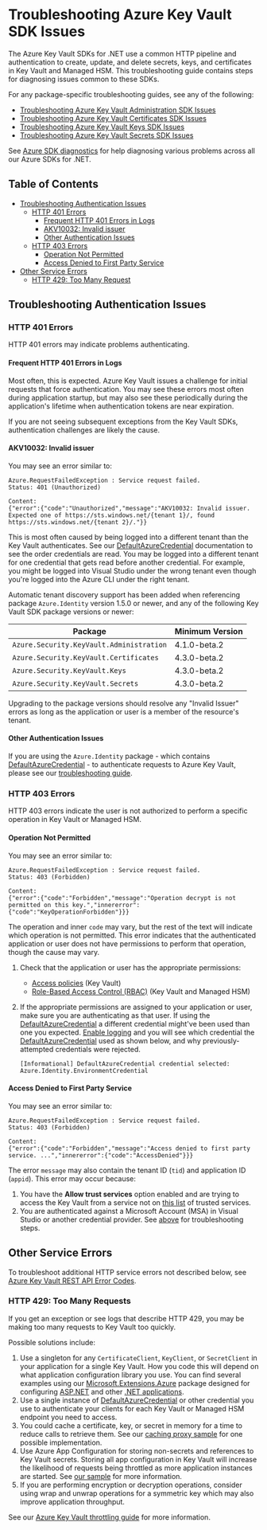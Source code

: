 # Troubleshooting Azure Key Vault SDK Issues

The Azure Key Vault SDKs for .NET use a common HTTP pipeline and authentication to create, update, and delete secrets,
keys, and certificates in Key Vault and Managed HSM. This troubleshooting guide contains steps for diagnosing issues
common to these SDKs.

For any package-specific troubleshooting guides, see any of the following:

* [Troubleshooting Azure Key Vault Administration SDK Issues](https://github.com/Azure/azure-sdk-for-net/blob/main/sdk/keyvault/Azure.Security.KeyVault.Administration/TROUBLESHOOTING.md)
* [Troubleshooting Azure Key Vault Certificates SDK Issues](https://github.com/Azure/azure-sdk-for-net/blob/main/sdk/keyvault/Azure.Security.KeyVault.Certificates/TROUBLESHOOTING.md)
* [Troubleshooting Azure Key Vault Keys SDK Issues](https://github.com/Azure/azure-sdk-for-net/blob/main/sdk/keyvault/Azure.Security.KeyVault.Keys/TROUBLESHOOTING.md)
* [Troubleshooting Azure Key Vault Secrets SDK Issues](https://github.com/Azure/azure-sdk-for-net/blob/main/sdk/keyvault/Azure.Security.KeyVault.Secrets/TROUBLESHOOTING.md)

See [Azure SDK diagnostics](https://github.com/Azure/azure-sdk-for-net/blob/main/sdk/core/Azure.Core/samples/Diagnostics.md)
for help diagnosing various problems across all our Azure SDKs for .NET.

## Table of Contents

* [Troubleshooting Authentication Issues](#troubleshooting-authentication-issues)
  * [HTTP 401 Errors](#http-401-errors)
    * [Frequent HTTP 401 Errors in Logs](#frequent-http-401-errors-in-logs)
    * [AKV10032: Invalid issuer](#akv10032-invalid-issuer)
    * [Other Authentication Issues](#other-authentication-issues)
  * [HTTP 403 Errors](#http-403-errors)
    * [Operation Not Permitted](#operation-not-permitted)
    * [Access Denied to First Party Service](#access-denied-to-first-party-service)
* [Other Service Errors](#other-service-errors)
  * [HTTP 429: Too Many Request](#http-429-too-many-requests)

## Troubleshooting Authentication Issues

### HTTP 401 Errors

HTTP 401 errors may indicate problems authenticating.

#### Frequent HTTP 401 Errors in Logs

Most often, this is expected. Azure Key Vault issues a challenge for initial requests that force authentication. You may
see these errors most often during application startup, but may also see these periodically during the application's
lifetime when authentication tokens are near expiration.

If you are not seeing subsequent exceptions from the Key Vault SDKs, authentication challenges are likely the cause.

#### AKV10032: Invalid issuer

You may see an error similar to:

```text
Azure.RequestFailedException : Service request failed.
Status: 401 (Unauthorized)

Content:
{"error":{"code":"Unauthorized","message":"AKV10032: Invalid issuer. Expected one of https://sts.windows.net/{tenant 1}/, found https://sts.windows.net/{tenant 2}/."}}
```

This is most often caused by being logged into a different tenant than the Key Vault authenticates.
See our [DefaultAzureCredential] documentation to see the order credentials are read. You may be logged into a different
tenant for one credential that gets read before another credential. For example, you might be logged into Visual Studio
under the wrong tenant even though you're logged into the Azure CLI under the right tenant.

Automatic tenant discovery support has been added when referencing package `Azure.Identity` version
1.5.0 or newer, and any of the following Key Vault SDK package versions or newer:

Package | Minimum Version
--- | ---
`Azure.Security.KeyVault.Administration` | 4.1.0-beta.2
`Azure.Security.KeyVault.Certificates` | 4.3.0-beta.2
`Azure.Security.KeyVault.Keys` | 4.3.0-beta.2
`Azure.Security.KeyVault.Secrets` | 4.3.0-beta.2

Upgrading to the package versions should resolve any "Invalid Issuer" errors as long as the application or user is a
member of the resource's tenant.

#### Other Authentication Issues

If you are using the `Azure.Identity` package - which contains [DefaultAzureCredential] - to authenticate requests to
Azure Key Vault, please see our [troubleshooting guide](https://github.com/Azure/azure-sdk-for-net/blob/main/sdk/identity/Azure.Identity/TROUBLESHOOTING.md).

### HTTP 403 Errors

HTTP 403 errors indicate the user is not authorized to perform a specific operation in Key Vault or Managed HSM.

#### Operation Not Permitted

You may see an error similar to:

```text
Azure.RequestFailedException : Service request failed.
Status: 403 (Forbidden)

Content:
{"error":{"code":"Forbidden","message":"Operation decrypt is not permitted on this key.","innererror":{"code":"KeyOperationForbidden"}}}
```

The operation and inner `code` may vary, but the rest of the text will indicate which operation is not permitted.
This error indicates that the authenticated application or user does not have permissions to perform that operation,
though the cause may vary.

1. Check that the application or user has the appropriate permissions:
   * [Access policies](https://learn.microsoft.com/azure/key-vault/general/assign-access-policy) (Key Vault)
   * [Role-Based Access Control (RBAC)](https://learn.microsoft.com/azure/key-vault/general/rbac-guide) (Key Vault and Managed HSM)
2. If the appropriate permissions are assigned to your application or user, make sure you are authenticating as that user.
   If using the [DefaultAzureCredential] a different credential might've been used than one you expected.
   [Enable logging](https://github.com/Azure/azure-sdk-for-net/blob/main/sdk/identity/Azure.Identity/README.md#logging)
   and you will see which credential the [DefaultAzureCredential] used as shown below, and why previously-attempted credentials
   were rejected.

   ```text
   [Informational] DefaultAzureCredential credential selected: Azure.Identity.EnvironmentCredential
   ```

#### Access Denied to First Party Service

You may see an error similar to:

```text
Azure.RequestFailedException : Service request failed.
Status: 403 (Forbidden)

Content:
{"error":{"code":"Forbidden","message":"Access denied to first party service. ...","innererror":{"code":"AccessDenied"}}}
```

The error `message` may also contain the tenant ID (`tid`) and application ID (`appid`). This error may occur because:

1. You have the **Allow trust services** option enabled and are trying to access the Key Vault from a service not on
   [this list](https://learn.microsoft.com/azure/key-vault/general/overview-vnet-service-endpoints#trusted-services) of
   trusted services.
2. You are authenticated against a Microsoft Account (MSA) in Visual Studio or another credential provider. See
   [above](#operation-not-permitted) for troubleshooting steps.

## Other Service Errors

To troubleshoot additional HTTP service errors not described below,
see [Azure Key Vault REST API Error Codes](https://learn.microsoft.com/azure/key-vault/general/rest-error-codes).

### HTTP 429: Too Many Requests

If you get an exception or see logs that describe HTTP 429, you may be making too many requests to Key Vault too quickly.

Possible solutions include:

1. Use a singleton for any `CertificateClient`, `KeyClient`, or `SecretClient` in your application for a single Key Vault.
   How you code this will depend on what application configuration library you use. You can find several examples using
   our [Microsoft.Extensions.Azure](https://github.com/Azure/azure-sdk-for-net/blob/main/sdk/extensions/Microsoft.Extensions.Azure/README.md)
   package designed for configuring [ASP.NET](https://learn.microsoft.com/aspnet/core/fundamentals/configuration)
   and other [.NET applications](https://learn.microsoft.com/dotnet/core/extensions/configuration).
2. Use a single instance of [DefaultAzureCredential] or other credential you use to authenticate your clients for each
   Key Vault or Managed HSM endpoint you need to access.
3. You could cache a certificate, key, or secret in memory for a time to reduce calls to retrieve them. See our
   [caching proxy sample](https://learn.microsoft.com/samples/azure/azure-sdk-for-net/azure-key-vault-proxy/)
   for one possible implementation.
4. Use Azure App Configuration for storing non-secrets and references to Key Vault secrets. Storing all app configuration
   in Key Vault will increase the likelihood of requests being throttled as more application instances are started. See
   [our sample](https://github.com/Azure/azure-sdk-for-net/blob/main/samples/AppSecretsConfig/README.md) for more information.
5. If you are performing encryption or decryption operations, consider using wrap and unwrap operations
   for a symmetric key which may also improve application throughput.

See our [Azure Key Vault throttling guide](https://learn.microsoft.com/azure/key-vault/general/overview-throttling)
for more information.

[DefaultAzureCredential]: https://github.com/Azure/azure-sdk-for-net/blob/main/sdk/identity/Azure.Identity/README.md#defaultazurecredential